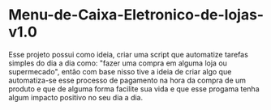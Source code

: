 # Menu-de-Caixa-Eletronico-de-lojas-v1.0

Esse projeto possui como ideia, criar uma script que automatize tarefas simples do dia a dia como: "fazer uma compra em alguma loja ou supermecado", então com base nisso tive a ideia de criar algo que automatiza-se esse processo de pagamento na hora da compra de um produto e que de alguma forma facilite sua vida e que esse progama tenha algum impacto positivo no seu dia a dia.
